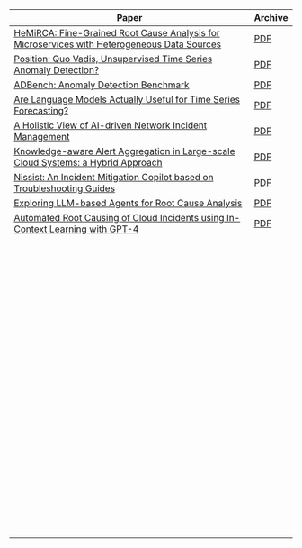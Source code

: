| Paper                                                        | Archive                                                      |
| ------------------------------------------------------------ | ------------------------------------------------------------ |
| [HeMiRCA: Fine-Grained Root Cause Analysis for Microservices with Heterogeneous Data Sources](https://dl.acm.org/doi/pdf/10.1145/3674726) | [PDF](./archives/HeMiRCA.pdf)                                |
| [Position: Quo Vadis, Unsupervised Time Series Anomaly Detection?](https://arxiv.org/pdf/2405.02678) | [PDF](./archives/Position_Quo_Vadis_Unsupervised_TSAD.pdf)   |
| [ADBench: Anomaly Detection Benchmark](https://viterbi-web.usc.edu/~yzhao010/papers/22-neurips-adbench.pdf) | [PDF](./archives/ADBench.pdf)                                |
| [Are Language Models Actually Useful for Time Series Forecasting?](https://arxiv.org/abs/2406.16964) | [PDF](./archives/Are_Language_Models_Actually_Useful_for_Time_Series_Forecasting.pdf) |
| [A Holistic View of AI-driven Network Incident Management](https://dl.acm.org/doi/pdf/10.1145/3626111.3628176) | [PDF](./archives/A_Holistic_View_of_AI-driven_Network_Incident_Management.pdf) |
| [Knowledge-aware Alert Aggregation in Large-scale Cloud Systems: a Hybrid Approach](https://arxiv.org/pdf/2403.06485) | [PDF](./archives/Knowledge-aware_Alert_Aggregation_in_Large-scale_Cloud_Systems_a_Hybrid_Approach.pdf) |
| [Nissist: An Incident Mitigation Copilot based on Troubleshooting Guides](https://arxiv.org/pdf/2402.17531) | [PDF](./archives/Nissist.pdf)                                |
| [Exploring LLM-based Agents for Root Cause Analysis](https://arxiv.org/pdf/2403.04123) | [PDF](./archives/Exploring_LLM-based_Agents_for_Root_Cause_Analysis.pdf) |
| [Automated Root Causing of Cloud Incidents using In-Context Learning with GPT-4](https://arxiv.org/pdf/2401.13810) | [PDF](./archives/Automated_Root_Causing_of_Cloud_Incidents_using_In-Context_Learning_with_GPT-4.pdf) |
|                                                              |                                                              |
|                                                              |                                                              |
|                                                              |                                                              |
|                                                              |                                                              |
|                                                              |                                                              |
|                                                              |                                                              |
|                                                              |                                                              |
|                                                              |                                                              |
|                                                              |                                                              |
|                                                              |                                                              |
|                                                              |                                                              |
|                                                              |                                                              |
|                                                              |                                                              |
|                                                              |                                                              |
|                                                              |                                                              |
|                                                              |                                                              |
|                                                              |                                                              |
|                                                              |                                                              |
|                                                              |                                                              |
|                                                              |                                                              |
|                                                              |                                                              |
|                                                              |                                                              |
|                                                              |                                                              |
|                                                              |                                                              |
|                                                              |                                                              |
|                                                              |                                                              |
|                                                              |                                                              |
|                                                              |                                                              |
|                                                              |                                                              |
|                                                              |                                                              |
|                                                              |                                                              |
|                                                              |                                                              |
|                                                              |                                                              |
|                                                              |                                                              |
|                                                              |                                                              |
|                                                              |                                                              |
|                                                              |                                                              |
|                                                              |                                                              |
|                                                              |                                                              |
|                                                              |                                                              |
|                                                              |                                                              |
|                                                              |                                                              |
|                                                              |                                                              |
|                                                              |                                                              |
|                                                              |                                                              |
|                                                              |                                                              |
|                                                              |                                                              |
|                                                              |                                                              |
|                                                              |                                                              |
|                                                              |                                                              |
|                                                              |                                                              |
|                                                              |                                                              |
|                                                              |                                                              |
|                                                              |                                                              |
|                                                              |                                                              |
|                                                              |                                                              |
|                                                              |                                                              |
|                                                              |                                                              |
|                                                              |                                                              |
|                                                              |                                                              |
|                                                              |                                                              |
|                                                              |                                                              |
|                                                              |                                                              |
|                                                              |                                                              |
|                                                              |                                                              |
|                                                              |                                                              |
|                                                              |                                                              |
|                                                              |                                                              |
|                                                              |                                                              |
|                                                              |                                                              |
|                                                              |                                                              |
|                                                              |                                                              |
|                                                              |                                                              |
|                                                              |                                                              |
|                                                              |                                                              |
|                                                              |                                                              |
|                                                              |                                                              |
|                                                              |                                                              |
|                                                              |                                                              |
|                                                              |                                                              |
|                                                              |                                                              |
|                                                              |                                                              |
|                                                              |                                                              |
|                                                              |                                                              |
|                                                              |                                                              |
|                                                              |                                                              |
|                                                              |                                                              |
|                                                              |                                                              |
|                                                              |                                                              |

